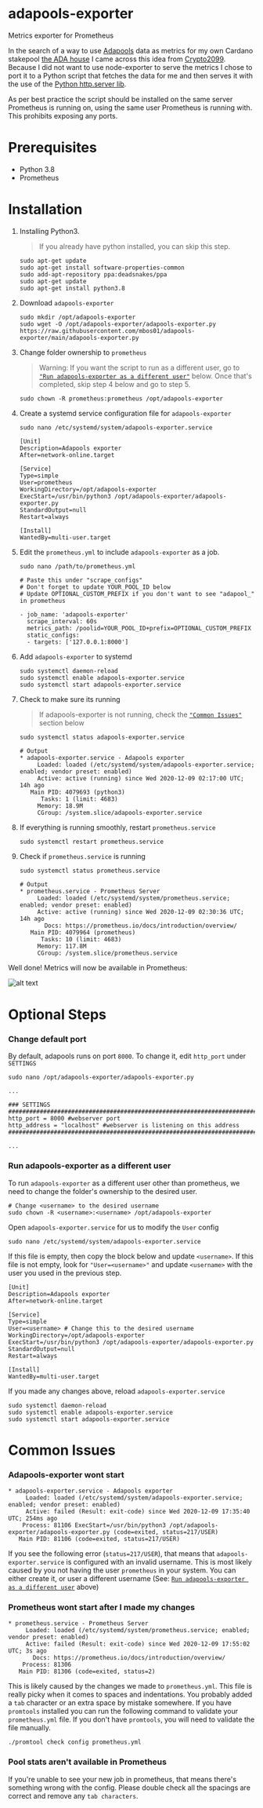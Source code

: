 # adapools-exporter
Metrics exporter for Prometheus

In the search of a way to use [Adapools](https://www.adapools.org) data as metrics for my own Cardano stakepool [the ADA house](https://the.adahou.se) I came across this idea from [Crypto2099](https://crypto2099.io/adding-pool-stats-to-grafana-dashboard/). Because I did not want to use node-exporter to serve the metrics I chose to port it to a Python script that fetches the data for me and then serves it with the use of the [Python http.server lib](https://docs.python.org/3/library/http.server.html).

As per best practice the script should be installed on the same server Prometheus is running on, using the same user Prometheus is running with. This prohibits exposing any ports.

# Prerequisites
* Python 3.8
* Prometheus

# Installation
1. Installing Python3. 
   > If you already have python installed, you can skip this step.
   ```
   sudo apt-get update
   sudo apt-get install software-properties-common
   sudo add-apt-repository ppa:deadsnakes/ppa
   sudo apt-get update
   sudo apt-get install python3.8
   ```

2. Download `adapools-exporter`
   ```
   sudo mkdir /opt/adapools-exporter
   sudo wget -O /opt/adapools-exporter/adapools-exporter.py https://raw.githubusercontent.com/mbos01/adapools-exporter/main/adapools-exporter.py
   ```

3. Change folder ownership to `prometheus`
   > Warning: If you want the script to run as a different user, go to [`"Run adapools-exporter as a different user"`](#run-adapools-exporter-as-a-different-user) below. Once that's completed, skip step 4 below and go to step 5.
   ```
   sudo chown -R prometheus:prometheus /opt/adapools-exporter
   ```
   
4. Create a systemd service configuration file for `adapools-exporter`
   ```
   sudo nano /etc/systemd/system/adapools-exporter.service
   ```
   
   ```
   [Unit]
   Description=Adapools exporter
   After=network-online.target
   
   [Service]
   Type=simple
   User=prometheus
   WorkingDirectory=/opt/adapools-exporter
   ExecStart=/usr/bin/python3 /opt/adapools-exporter/adapools-exporter.py
   StandardOutput=null
   Restart=always
   
   [Install]
   WantedBy=multi-user.target
   ```

5. Edit the `prometheus.yml` to include `adapools-exporter` as a job.
   ```
   sudo nano /path/to/prometheus.yml
   ```
   ```
   # Paste this under "scrape_configs"
   # Don't forget to update YOUR_POOL_ID below
   # Update OPTIONAL_CUSTOM_PREFIX if you don't want to see "adapool_" in prometheus
   
   - job_name: 'adapools-exporter'
     scrape_interval: 60s
     metrics_path: /poolid=YOUR_POOL_ID+prefix=OPTIONAL_CUSTOM_PREFIX
     static_configs:
     - targets: ['127.0.0.1:8000']
   ```

6. Add `adapools-exporter` to systemd
   ```
   sudo systemctl daemon-reload
   sudo systemctl enable adapools-exporter.service
   sudo systemctl start adapools-exporter.service
   ```

7. Check to make sure its running
   > If adapools-exporter is not running, check the [`"Common Issues"`](#common-issues) section below
   ```
   sudo systemctl status adapools-exporter.service
   
   # Output
   * adapools-exporter.service - Adapools exporter
        Loaded: loaded (/etc/systemd/system/adapools-exporter.service; enabled; vendor preset: enabled)
        Active: active (running) since Wed 2020-12-09 02:17:00 UTC; 14h ago
      Main PID: 4079693 (python3)
         Tasks: 1 (limit: 4683)
        Memory: 18.9M
        CGroup: /system.slice/adapools-exporter.service
   ```

8. If everything is running smoothly, restart `prometheus.service`
   ```
   sudo systemctl restart prometheus.service
   ```

9. Check if `prometheus.service` is running
   ```
   sudo systemctl status prometheus.service
   
   # Output
   * prometheus.service - Prometheus Server
        Loaded: loaded (/etc/systemd/system/prometheus.service; enabled; vendor preset: enabled)
        Active: active (running) since Wed 2020-12-09 02:30:36 UTC; 14h ago
          Docs: https://prometheus.io/docs/introduction/overview/
      Main PID: 4079964 (prometheus)
         Tasks: 10 (limit: 4683)
        Memory: 117.8M
        CGroup: /system.slice/prometheus.service
   ```
Well done!
Metrics will now be available in Prometheus:<p>
![alt text](https://github.com/mbos01/adapools-exporter/blob/main/adapools.png?raw=true)

# Optional Steps

### Change default port
By default, adapools runs on port `8000`. To change it, edit `http_port` under `SETTINGS`
```
sudo nano /opt/adapools-exporter/adapools-exporter.py

...

### SETTINGS ####################################################################################
http_port = 8000 #webserver port
http_address = "localhost" #webserver is listening on this address
#################################################################################################

...
```

### Run adapools-exporter as a different user
To run `adapools-exporter` as a different user other than prometheus, we need to change the folder's ownership to the desired user.
```
# Change <username> to the desired username
sudo chown -R <username>:<username> /opt/adapools-exporter
```

Open `adapools-exporter.service` for us to modify the `User` config

```
sudo nano /etc/systemd/system/adapools-exporter.service
```

If this file is empty, then copy the block below and update `<username>`.
If this file is not empty, look for `"User=<username>"` and update `<username>` with the user you used in the previous step.

```
[Unit]
Description=Adapools exporter
After=network-online.target

[Service]
Type=simple
User=<username> # Change this to the desired username
WorkingDirectory=/opt/adapools-exporter
ExecStart=/usr/bin/python3 /opt/adapools-exporter/adapools-exporter.py
StandardOutput=null
Restart=always

[Install]
WantedBy=multi-user.target
```

If you made any changes above, reload `adapools-exporter.service`
```
sudo systemctl daemon-reload
sudo systemctl enable adapools-exporter.service
sudo systemctl start adapools-exporter.service
```

# Common Issues
### Adapools-exporter wont start
```
* adapools-exporter.service - Adapools exporter
     Loaded: loaded (/etc/systemd/system/adapools-exporter.service; enabled; vendor preset: enabled)
     Active: failed (Result: exit-code) since Wed 2020-12-09 17:35:40 UTC; 254ms ago
    Process: 81106 ExecStart=/usr/bin/python3 /opt/adapools-exporter/adapools-exporter.py (code=exited, status=217/USER)
   Main PID: 81106 (code=exited, status=217/USER)
```
If you see the following error (`status=217/USER`), that means that `adapools-exporter.service` is configured with an invalid username. 
This is most likely caused by you not having the user `prometheus` in your system. You can either create it, or user a different username (See: [`Run adapools-exporter as a different user`](#run-adapools-exporter-as-a-different-user) above)

### Prometheus wont start after I made my changes
```
* prometheus.service - Prometheus Server
     Loaded: loaded (/etc/systemd/system/prometheus.service; enabled; vendor preset: enabled)
     Active: failed (Result: exit-code) since Wed 2020-12-09 17:55:02 UTC; 3s ago
       Docs: https://prometheus.io/docs/introduction/overview/
    Process: 81306
   Main PID: 81306 (code=exited, status=2)
```
This is likely caused by the changes we made to `prometheus.yml`.
This file is really picky when it comes to spaces and indentations. You probably added a `tab` character or an extra space by mistake somewhere.
If you have `promtools` installed you can run the following command to validate your `prometheus.yml` file.
If you don't have `promtools`, you will need to validate the file manually.
```
./promtool check config prometheus.yml
```

### Pool stats aren't available in Prometheus
If you're unable to see your new job in prometheus, that means there's something wrong with the config.
Please double check all the spacings are correct and remove any `tab characters`. 
